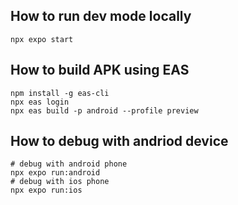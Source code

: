 
## How to run dev mode locally

```
npx expo start
```

## How to build APK using EAS

```
npm install -g eas-cli
npx eas login
npx eas build -p android --profile preview
```

## How to debug with andriod device

```
# debug with android phone
npx expo run:android
# debug with ios phone
npx expo run:ios 
```